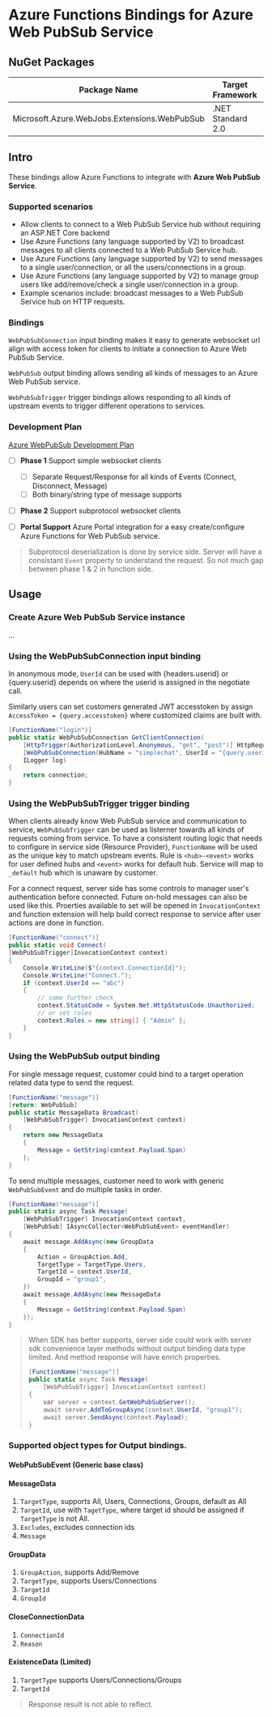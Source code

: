 # Azure Functions Bindings for Azure Web PubSub Service

## NuGet Packages

Package Name | Target Framework | NuGet
---|---|---
Microsoft.Azure.WebJobs.Extensions.WebPubSub | .NET Standard 2.0 | 

## Intro
These bindings allow Azure Functions to integrate with **Azure Web PubSub Service**.

### Supported scenarios

- Allow clients to connect to a Web PubSub Service hub without requiring an ASP.NET Core backend
- Use Azure Functions (any language supported by V2) to broadcast messages to all clients connected to a Web PubSub Service hub.
- Use Azure Functions (any language supported by V2) to send messages to a single user/connection, or all the users/connections in a group.
- Use Azure Functions (any language supported by V2) to manage group users like add/remove/check a single user/connection in a group.
- Example scenarios include: broadcast messages to a Web PubSub Service hub on HTTP requests.

### Bindings

`WebPubSubConnection` input binding makes it easy to generate websocket url align with access token for clients to initiate a connection to Azure Web PubSub Service.

`WebPubSub` output binding allows sending all kinds of messages to an Azure Web PubSub service.

`WebPubSubTrigger` trigger bindings allows responding to all kinds of upstream events to trigger different operations to services.

### Development Plan

[Azure WebPubSub Development Plan](https://github.com/Azure/azure-webpubsub/blob/main/docs/specs/development-plan.md)

- [ ] **Phase 1** Support simple websocket clients
  - [ ] Separate Request/Response for all kinds of Events (Connect, Disconnect, Message)
  - [ ] Both binary/string type of message supports

- [ ] **Phase 2** Support subprotocol websocket clients

- [ ] **Portal Support** Azure Portal integration for a easy create/configure Azure Functions for Web PubSub service.

> Subprotocol deserialization is done by service side. Server will have a consistant `Event` property to understand the request. So not much gap between phase 1 & 2 in function side.

## Usage

### Create Azure Web PubSub Service instance
...

### Using the WebPubSubConnection input binding

In anonymous mode, `UserId` can be used with {headers.userid} or {query.userid} depends on where the userid is assigned in the negotiate call.

Similarly users can set customers generated JWT accesstoken by assign `AccessToken = {query.accesstoken}` where customized claims are built with. 

```cs
[FunctionName("login")]
public static WebPubSubConnection GetClientConnection(
    [HttpTrigger(AuthorizationLevel.Anonymous, "get", "post")] HttpRequest req,
    [WebPubSubConnection(HubName = "simplechat", UserId = "{query.userid}")] WebPubSubConnectioconnection,
    ILogger log)
{
    return connection;
}
```

### Using the WebPubSubTrigger trigger binding

When clients already know Web PubSub service and communication to service, `WebPubSubTrigger` can be used as listerner towards all kinds of requests coming from service. To have a consistent routing logic that needs to configure in service side (Resource Provider), `FunctionName` will be used as the unique key to match upstream events. Rule is `<hub>-<event>` works for user defined hubs and `<event>` works for default hub. Service will map to `_default` hub which is unaware by customer.

For a connect request, server side has some controls to manager user's authentication before connected. Future on-hold messages can also be used like this. Proerties available to set will be opened in `InvocationContext` and function extension will help build correct response to service after user actions are done in function.

```cs
[FunctionName("connect")]
public static void Connect(
[WebPubSubTrigger]InvocationContext context)
{
    Console.WriteLine($"{context.ConnectionId}");
    Console.WriteLine("Connect.");
    if (context.UserId == "abc")
    {
        // some further check
        context.StatusCode = System.Net.HttpStatusCode.Unauthorized;
        // or set roles
        context.Roles = new string[] { "Admin" };
    }
}
```

### Using the WebPubSub output binding

For single message request, customer could bind to a target operation related data type to send the request.

```cs
[FunctionName("message")]
[return: WebPubSub]
public static MessageData Broadcast(
    [WebPubSubTrigger] InvocationContext context)
{
    return new MessageData
    {
        Message = GetString(context.Payload.Span)
    };
}
```

To send multiple messages, customer need to work with generic `WebPubSubEvent` and do multiple tasks in order.

```cs
[FunctionName("message")]
public static async Task Message(
    [WebPubSubTrigger] InvocationContext context,
    [WebPubSub] IAsyncCollector<WebPubSubEvent> eventHandler)
{
    await message.AddAsync(new GroupData
    {
        Action = GroupAction.Add,
        TargetType = TargetType.Users,
        TargetId = context.UserId,
        GroupId = "group1",
    })
    await message.AddAsync(new MessageData
    {
        Message = GetString(context.Payload.Span)
    });
}
```

> When SDK has better supports, server side could work with server sdk convenience layer methods without output binding data type limited. And method response will have enrich properties.
> ```cs
> [FunctionName("message")]
> public static async Task Message(
>     [WebPubSubTrigger] InvocationContext context)
> {
>     var server = context.GetWebPubSubServer();
>     await server.AddToGroupAsync(context.UserId, "group1");
>     await server.SendAsync(context.Payload);
> }
> ```

### Supported object types for Output bindings.

#### WebPubSubEvent (Generic base class)

#### MessageData

1. `TargetType`, supports All, Users, Connections, Groups, default as All
2. `TargetId`, use with `TagetType`, where target id should be assigned if `TargetType` is not All.
3. `Excludes`, excludes connection ids
4. `Message`

#### GroupData

1. `GroupAction`, supports Add/Remove
2. `TargetType`, supports Users/Connections
3. `TargetId`
4. `GroupId`

#### CloseConnectionData

1. `ConnectionId`
2. `Reason`

#### ExistenceData (Limited)

1. `TargetType` supports Users/Connections/Groups
2. `TargetId`

> Response result is not able to reflect.